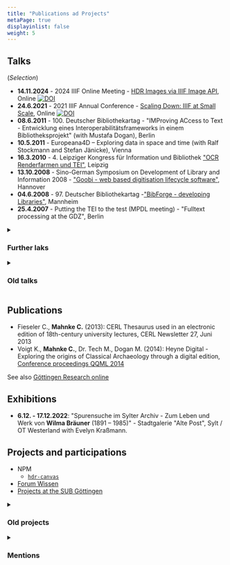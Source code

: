 ```yaml
---
title: "Publications ad Projects"
metaPage: true
displayinlist: false
weight: 5
---
```


## Talks
(*Selection*)
* **14.11.2024** - 2024 IIIF Online Meeting - [HDR Images via IIIF Image API](https://iiif.io/event/2024/online-meeting/#:~:text=HDR%20Images%20via%20Image%20API), Online [![DOI](https://zenodo.org/badge/DOI/10.5281/zenodo.14168673.svg)](https://doi.org/10.5281/zenodo.14168673)
* **24.6.2021** - 2021 IIIF Annual Conference - [Scaling Down: IIIF at Small Scale](https://whova.com/embedded/session/EJt2h6EsBemAPdBLSvToVJA%403Er8F48foN7yx-cZscQ%3D/1646975/?widget=primary), Online [![DOI](https://zenodo.org/badge/DOI/10.5281/zenodo.14169349.svg)](https://doi.org/10.5281/zenodo.14169349)
* **08.6.2011** - 100. Deutscher Bibliothekartag - "IMProving ACcess to Text - Entwicklung eines Interoperabilitätsframeworks in einem Bibliotheksprojekt" (with Mustafa Dogan), Berlin
* **10.5.2011** - ​​Europeana4D – Exploring data in space and time​ (with Ralf Stockmann and Stefan Jänicke), Vienna
* **16.3.2010** - 4. Leipziger Kongress für Information und Bibliothek ["OCR Renderfarmen und TEI"](https://de.slideshare.net/slideshow/bibtag2010-mahnke/3453550), Leipzig
* **13.10.2008** - Sino-German Symposium on Development of Library and Information 2008 - ["Goobi - web based digitisation lifecycle software"](https://de.slideshare.net/slideshow/goobi/985215), Hannover
* **04.6.2008** - 97. Deutscher Bibliothekartag -["BibForge - developing Libraries"](https://de.slideshare.net/slideshow/bibforge-447644/447644), Mannheim
* **25.4.2007** - Putting the TEI to the test (MPDL meeting) - "Fulltext processing at the GDZ", Berlin

<details>
<summary><h3>Further laks</h3></summary>
<div class="summary-content">

* **28.1.2025** - Göttingen Collections Data and Forum Wissen (with Karsten Heck and Anna-Lena Brunecker), [Lecture series of the Institute for Digital Humanities, Göttingen](https://www.uni-goettingen.de/de/651292.html) [![DOI](https://zenodo.org/badge/DOI/10.5281/zenodo.14754992.svg)](https://doi.org/10.5281/zenodo.14754992)
* **15.1.2025** - [IIIF Community Call: HDR](https://christianmahnke.de/post/iiif-community-call-15.1.2025/), Online [![DOI](https://zenodo.org/badge/DOI/10.5281/zenodo.14652193.svg)](https://doi.org/10.5281/zenodo.14652193)

</div>
</details>

<details>
<summary><h3>Old talks</h3></summary>
<div class="summary-content">

### Old presentations

* [Bestellzetteldruck 2.0](https://subugoe.github.io/ous-print/slides.xhtml)
* [SUB OCR Implementierung](https://de.slideshare.net/slideshow/goobi-berlin239201103/11869015)
* [Tomcat as a service](https://de.slideshare.net/slideshow/tomcat-as-a-service/15317294)
* [Ideen Goobi Storage API](https://de.slideshare.net/slideshow/storage-api-berlin23902/11868798)
* [Basisinfrastruktur aus Entwicklersicht](https://de.slideshare.net/slideshow/prsentation-basisinfrastruktur/11868748)
* [eXist für Editionsprojekte](https://de.slideshare.net/slideshow/e-xist-279/11868742)
* [Development Toolbox](https://de.slideshare.net/slideshow/development-toolbox/991862)

### Activities of the Research and Development Department of the SUB Göttingen
See [Research and Development Department](https://www.sub.uni-goettingen.de/projekte-forschung/forschung-entwicklung/fe-kolloquien/)
* "Visualisation in Europeana Connect - e4D", 19th FE Colloquium, 6.4.2011 with Ralf Stockmann
* "Dauerhafte Verfügbarkeit durch verteilte interoperable Dienste", 6th FE Colloquium, 25 February 2009 with Mustafa Dogan
* "XML konkret: TEI-Dokumente im Web", 26 May 2005 with Cornelis Kater

Translated with www.DeepL.com/Translator (free version)

</div>
</details>

## Publications
* Fieseler C., **Mahnke C.** (2013): CERL Thesaurus used in an electronic edition of 18th-century university lectures, CERL Newsletter 27, Juni 2013
* Voigt K., **Mahnke C.**, Dr. Tech M., Dogan M. (2014): Heyne Digital - Exploring the origins of Classical Archaeology through a digital edition, [Conference proceedings QQML 2014](http://www.isast.org/images/FINAL_BOOK_OF_ABSTRACTS_e-book_version.pdf)

See also <a id="grolink" href="//publications.goettingen-research-online.de/cris/rp/rp115268?open=all1&rppall=1000&etalall=-1&startall=0&" target="_blank">Göttingen Research online</a>

<!--
<script type="text/javascript" charset="UTF-8" src="https://publications.goettingen-research-online.de/cris/rp/rp115268?open=all1&rppall=1000&etalall=-1&startall=0&ft=js&cs=default"></script>
-->

## Exhibitions
* **6.12. - 17.12.2022**: "Spurensuche im Sylter Archiv - Zum Leben und Werk von **Wilma Bräuner** (1891 – 1985)" - Stadtgalerie "Alte Post", Sylt / OT Westerland with Evelyn Kraßmann.

## Projects and participations

* NPM
  * [`hdr-canvas`](https://www.npmjs.com/package/hdr-canvas)
* [Forum Wissen](https://www.forum-wissen.de/)
* [Projects at the SUB Göttingen](https://www.sub.uni-goettingen.de/kontakt/personen-a-z/personendetails/person/christian-mahnke/)


<details>
<summary><h3>Old projects</h3></summary>
<div class="summary-content">

* [`ous-print`](https://github.com/subugoe/ous-print)
* [Europeana.Connect 4D](https://web.archive.org/web/20120325113101/http://www.europeanaconnect.eu/results-and-resources.php?page=4)
* [IMPACT](https://www.digitisation.eu/)
* [Goobi](https://de.wikipedia.org/wiki/Goobi)

</div>
</details>


<details>
<summary><h3>Mentions</h3></summary>
<div class="summary-content">

* [Archivalia 31 December 2024](https://archivalia.hypotheses.org/219985): Archives: Fostering collection development through citizen participation
* [MEIBOHM FINE ARTS on Fritz Neumann (AKA Ric)](https://www.meibohmfinearts.com/artists/details/2873)
* [Archivalia 2 April 2025](https://archivalia.hypotheses.org/226296): Christian Mahnke urges: End microfilm digitisation!
* [Archivalia 23 May 2025](https://archivalia.hypotheses.org/229536): Entry of donors in metadata aggregators

</div>
</details>
